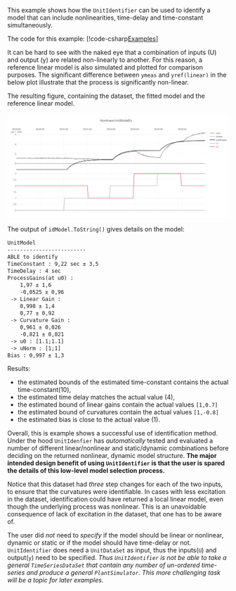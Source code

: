 
This example shows how the ``UnitIdentifier`` can be used to identify a model that
can include nonlinearities, time-delay and time-constant simultaneously.

The code for this example:
[!code-csharp[Examples](../TimeSeriesAnalysis.Tests/Examples/SystemIdent.cs?name=ex_NONLINEAR_UNIT_MODEL)]

It can be hard to see with the naked eye that a combination of inputs (U) and output (y) 
are related non-linearly to another. For this reason, a reference linear model is also 
simulated and plotted for comparison purposes. The significant difference between 
``ymeas`` and ``yref(linear)`` in the below plot illustrate that the process is significantly non-linear. 

The resulting figure, containing the dataset, the fitted model and the reference linear model. 

![Example](images/sysid_ex_nonlin1.png)

The output of ``idModel.ToString()`` gives details on the model:
```
UnitModel
-------------------------
ABLE to identify
TimeConstant : 9,22 sec ± 3,5
TimeDelay : 4 sec
ProcessGains(at u0) : 
	1,97 ± 1,6
	-0,0525 ± 0,96
 -> Linear Gain : 
	0,998 ± 1,4
	0,77 ± 0,92
 -> Curvature Gain : 
	0,961 ± 0,026
	-0,821 ± 0,021
 -> u0 : [1.1;1.1]
 -> uNorm : [1;1]
Bias : 0,997 ± 1,3
```
Results: 
- the estimated bounds of the estimated time-constant contains the actual time-constant(10), 
- the estimated time delay matches the actual value (4),
- the estimated bound of linear gains contain the actual values ``[1,0.7]``
- the estimated bound of curvatures contain the actual values ``[1,-0.8]``
- the estimated bias is close to the actual value (1).

Overall, this is example shows a successful use of identification method. Under the hood 
``UnitIdenfier`` has *automatically* tested and evaluated a number of different linear/nonlinear and static/dynamic 
combinations before deciding on the returned nonlinear, dynamic model structure. 
**The major intended design benefit of using ``UnitIdentifier`` is that the user is spared
the details of this low-level model selection process.**

Notice that this dataset had *three* step changes for each of the two inputs, to ensure
that the curvatures were identifiable. In cases with less excitation in the dataset, 
identification could have returned a local linear model, even though the underlying process
was nonlinear. This is an unavoidable consequence of lack of excitation in the dataset, that one
has to be aware of.  

The user did *not* need to *specify* if the model should be linear or nonlinear, dynamic or static
 or if the model should have time-delay or not. ``UnitIdentifier`` does need a 
 ``UnitDataSet`` as input, thus the inputs(``U``) and output(``y``) need to be specified.
*Thus ``UnitIdentifier`` is not be able to take a general ``TimeSeriesDataSet`` that contain 
any number of un-ordered time-series and produce a general ``PlantSimulator``. 
This more challenging task will be a topic for later examples.* 